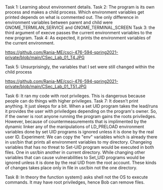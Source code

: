Task 1: Learning about environment details. 
Task 2: The program is its own process and makes a child process.
Which environment variables get printed depends on what is commented out.
The only difference in environment variables between parent and child
were GNOME_TERMILAN_SERVICE and GNOME_TERMINAL_SCREEN
Task 3: the third argument of execve passes the current environment variables
to the new program.
Task 4: As expected, it prints the environment variables of the current environment.

https://github.com/Rania-ME/csci-476-594-spring2021-private/blob/main/CSec_Lab_01_T4.JPG 

Task 5: Unsurprisingly, the variables that I set were still changed within the
child process

https://github.com/Rania-ME/csci-476-594-spring2021-private/blob/main/CSec_Lab_01_T51.JPG

Task 6: It ran my code with root privileges. This is dangerous because people can
do things with higher privileges.
Task 7: It doesn't print anything. It just sleeps for a bit. When a set UID program takes 
the lead/runs it provides the user with priviledges depending on the program's owner. So, if the owner
is root anyone running the program gains the roots priviledges. However, because of countermeasurements 
that is implimented by the dynamic linker any of the manipulations of LD_PRELOAD environment variables 
done by set UID programs is ignored unless it is done by the real user ID. 
  Experiment: We can copy the "env" variables which is already there in usr/bin that prints all environment
  variables to my directory. Changeing variables that has no threat to Set-UID program would be executed in both files. 
  One in usr/bin another in current directory. While changing other variables that can cause vulnerabilities to 
  Set_UID programs would be ignored unless it is done by the real UID from the root account. These kinds of changes takes
  place only in file in usr/bin not the one directory. 
  
 Task 8: In theory the function system() asks shell not the OS to execute commands. It may have root priviledges,
 hence Bob can remove files. 


